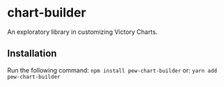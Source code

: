 # chart-builder

An exploratory library in customizing Victory Charts.

## Installation

Run the following command:
`npm install pew-chart-builder`
or:
`yarn add pew-chart-builder`

